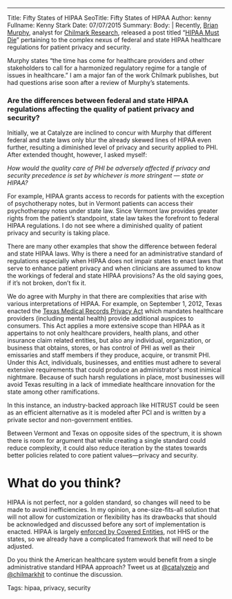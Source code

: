 ---
Title: Fifty States of HIPAA
SeoTitle: Fifty States of HIPAA
Author: kenny
Fullname: Kenny Stark
Date: 07/07/2015
Summary: 
Body: |
Recently, [Brian Murphy](http://www.chilmarkresearch.com/about/team/), analyst for [Chilmark Research](http://www.chilmarkresearch.com/), released a post titled “[HIPAA Must Die](http://www.chilmarkresearch.com/2015/06/18/hipaa-must-die/)” pertaining to the complex nexus of federal and state HIPAA healthcare regulations for patient privacy and security.

Murphy states “the time has come for healthcare providers and other stakeholders to call for a harmonized regulatory regime for a tangle of issues in healthcare.” I am a major fan of the work Chilmark publishes, but had questions arise soon after a review of Murphy’s statements.

### Are the differences between federal and state HIPAA regulations affecting the quality of patient privacy and security?

Initially, we at Catalyze are inclined to concur with Murphy that different federal and state laws only blur the already skewed lines of HIPAA even further, resulting a diminished level of privacy and security applied to PHI. After extended thought, however, I asked myself:

_How would the quality care of PHI be adversely affected if privacy and security precedence is set by whichever is more stringent — state or HIPAA?_

For example, HIPAA grants access to records for patients with the exception of psychotherapy notes, but in Vermont patients can access their psychotherapy notes under state law. Since Vermont law provides greater rights from the patient’s standpoint, state law takes the forefront to federal HIPAA regulations. I do not see where a diminished quality of patient privacy and security is taking place. 

There are many other examples that show the difference between federal and state HIPAA laws. Why is there a need for an administrative standard of regulations especially when HIPAA does not impair states to enact laws that serve to enhance patient privacy and when clinicians are assumed to know the workings of federal and state HIPAA provisions? As the old saying goes, if it’s not broken, don’t fix it.

We do agree with Murphy in that there are complexities that arise with various interpretations of HIPAA. For example, on September 1, 2012, Texas enacted the [Texas Medical Records Privacy Act](http://www.statutes.legis.state.tx.us/Docs/HS/htm/HS.181.htm) which mandates healthcare providers (including mental health) provide additional auspices to consumers. This Act applies a more extensive scope than HIPAA as it appertains to not only healthcare providers, health plans, and other insurance claim related entities, but also any individual, organization, or business that obtains, stores, or has control of PHI as well as their emissaries and staff members if they produce, acquire, or transmit PHI. Under this Act, individuals, businesses, and entities must adhere to several extensive requirements that could produce an administrator's most inimical nightmare. Because of such harsh regulations in place, most businesses will avoid Texas resulting in a lack of immediate healthcare innovation for the state among other ramifications.

In this instance, an industry-backed approach like HITRUST could be seen as an efficient alternative as it is modeled after PCI and is written by a private sector and non-government entities.

Between Vermont and Texas on opposite sides of the spectrum, it is shown there is room for argument that while creating a single standard could reduce complexity, it could also reduce iteration by the states towards better policies related to core patient values—privacy and security.

# What do you think?

HIPAA is not perfect, nor a golden standard, so changes will need to be made to avoid inefficiencies. In my opinion, a one-size-fits-all solution that will not allow for customization or flexibility has its drawbacks that should be acknowledged and discussed before any sort of implementation is enacted. HIPAA is largely [enforced by Covered Entities](https://catalyze.io/blog/whos-really-interpreting-and-enforcing-hipaa-for-startups), not HHS or the states, so we already have a complicated framework that will need to be adjusted.

Do you think the American healthcare system would benefit from a single administrative standard HIPAA approach? Tweet us at [@catalyzeio](https://twitter.com/catalyzeio) and [@chilmarkhit](https://twitter.com/chilmarkhit) to continue the discussion.

Tags: hipaa, privacy, security